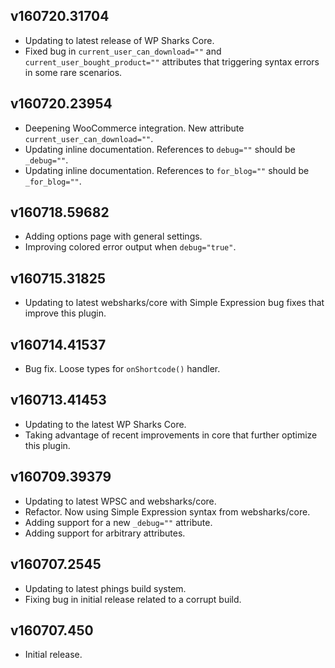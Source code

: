 ## v160720.31704

- Updating to latest release of WP Sharks Core.
- Fixed bug in `current_user_can_download=""` and `current_user_bought_product=""` attributes that triggering syntax errors in some rare scenarios.

## v160720.23954

- Deepening WooCommerce integration. New attribute `current_user_can_download=""`.
- Updating inline documentation. References to `debug=""` should be `_debug=""`.
- Updating inline documentation. References to `for_blog=""` should be `_for_blog=""`.

## v160718.59682

- Adding options page with general settings.
- Improving colored error output when `debug="true"`.

## v160715.31825

- Updating to latest websharks/core with Simple Expression bug fixes that improve this plugin.

## v160714.41537

- Bug fix. Loose types for `onShortcode()` handler.

## v160713.41453

- Updating to the latest WP Sharks Core.
- Taking advantage of recent improvements in core that further optimize this plugin.

## v160709.39379

- Updating to latest WPSC and websharks/core.
- Refactor. Now using Simple Expression syntax from websharks/core.
- Adding support for a new `_debug=""` attribute.
- Adding support for arbitrary attributes.

## v160707.2545

- Updating to latest phings build system.
- Fixing bug in initial release related to a corrupt build.

## v160707.450

- Initial release.
